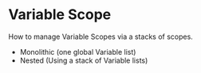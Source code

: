 # Variable Scope

How to manage Variable Scopes via a stacks of scopes.

- Monolithic (one global Variable list)
- Nested (Using a stack of Variable lists)
